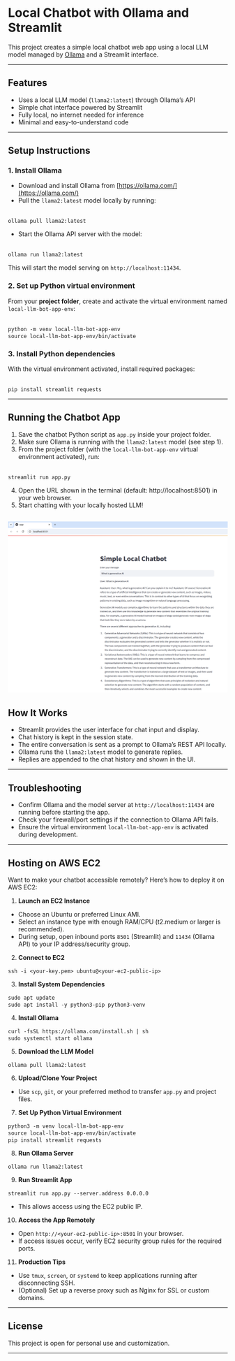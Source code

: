 # Local Chatbot with Ollama and Streamlit

This project creates a simple local chatbot web app using a local LLM model managed by [Ollama](https://ollama.com/) and a Streamlit interface.

---

## Features

- Uses a local LLM model (`llama2:latest`) through Ollama’s API
- Simple chat interface powered by Streamlit
- Fully local, no internet needed for inference
- Minimal and easy-to-understand code

---

## Setup Instructions

### 1. Install Ollama

- Download and install Ollama from [https://ollama.com/](https://ollama.com/)
- Pull the `llama2:latest` model locally by running:
```

ollama pull llama2:latest

```
- Start the Ollama API server with the model:
```

ollama run llama2:latest

```
This will start the model serving on `http://localhost:11434`.

### 2. Set up Python virtual environment

From your **project folder**, create and activate the virtual environment named `local-llm-bot-app-env`:

```

python -m venv local-llm-bot-app-env
source local-llm-bot-app-env/bin/activate

```

### 3. Install Python dependencies

With the virtual environment activated, install required packages:

```

pip install streamlit requests

```

---

## Running the Chatbot App

1. Save the chatbot Python script as `app.py` inside your project folder.
2. Make sure Ollama is running with the `llama2:latest` model (see step 1).
3. From the project folder (with the `local-llm-bot-app-env` virtual environment activated), run:

```

streamlit run app.py

```

4. Open the URL shown in the terminal (default: http://localhost:8501) in your web browser.
5. Start chatting with your locally hosted LLM!

![alt text](image.png)
---

## How It Works

- Streamlit provides the user interface for chat input and display.
- Chat history is kept in the session state.
- The entire conversation is sent as a prompt to Ollama’s REST API locally.
- Ollama runs the `llama2:latest` model to generate replies.
- Replies are appended to the chat history and shown in the UI.

---

## Troubleshooting

- Confirm Ollama and the model server at `http://localhost:11434` are running before starting the app.
- Check your firewall/port settings if the connection to Ollama API fails.
- Ensure the virtual environment `local-llm-bot-app-env` is activated during development.

---

## Hosting on AWS EC2

Want to make your chatbot accessible remotely? Here’s how to deploy it on AWS EC2:

1. **Launch an EC2 Instance**
 - Choose an Ubuntu or preferred Linux AMI.
 - Select an instance type with enough RAM/CPU (t2.medium or larger is recommended).
 - During setup, open inbound ports `8501` (Streamlit) and `11434` (Ollama API) to your IP address/security group.

2. **Connect to EC2**
 ```
 ssh -i <your-key.pem> ubuntu@<your-ec2-public-ip>
 ```

3. **Install System Dependencies**
 ```
 sudo apt update
 sudo apt install -y python3-pip python3-venv
 ```

4. **Install Ollama**
 ```
 curl -fsSL https://ollama.com/install.sh | sh
 sudo systemctl start ollama
 ```

5. **Download the LLM Model**
 ```
 ollama pull llama2:latest
 ```

6. **Upload/Clone Your Project**
 - Use `scp`, `git`, or your preferred method to transfer `app.py` and project files.

7. **Set Up Python Virtual Environment**
 ```
 python3 -m venv local-llm-bot-app-env
 source local-llm-bot-app-env/bin/activate
 pip install streamlit requests
 ```

8. **Run Ollama Server**
 ```
 ollama run llama2:latest
 ```

9. **Run Streamlit App**
 ```
 streamlit run app.py --server.address 0.0.0.0
 ```
 - This allows access using the EC2 public IP.

10. **Access the App Remotely**
 - Open `http://<your-ec2-public-ip>:8501` in your browser.
 - If access issues occur, verify EC2 security group rules for the required ports.

11. **Production Tips**
 - Use `tmux`, `screen`, or `systemd` to keep applications running after disconnecting SSH.
 - (Optional) Set up a reverse proxy such as Nginx for SSL or custom domains.

---

## License

This project is open for personal use and customization.

---


